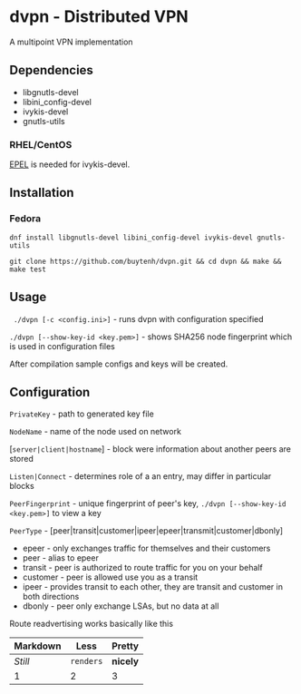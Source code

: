 # dvpn - Distributed VPN
A multipoint VPN implementation

## Dependencies
- libgnutls-devel
- libini_config-devel
- ivykis-devel
- gnutls-utils

### RHEL/CentOS
[EPEL](https://fedoraproject.org/wiki/EPEL) is needed for ivykis-devel.

## Installation

### Fedora
```dnf install libgnutls-devel libini_config-devel ivykis-devel gnutls-utils```

```git clone https://github.com/buytenh/dvpn.git && cd dvpn && make && make test```

## Usage
` ./dvpn [-c <config.ini>]` - runs dvpn with configuration specified

`./dvpn [--show-key-id <key.pem>]` - shows SHA256 node fingerprint which is used in configuration files

After compilation sample configs and keys will be created.

## Configuration
`PrivateKey` - path to generated key file

`NodeName` - name of the node used on network

[`server|client|hostname`] - block were information about another peers are stored

`Listen|Connect` - determines role of a an entry, may differ in particular blocks

`PeerFingerprint` - unique fingerprint of peer's key, `./dvpn [--show-key-id <key.pem>]` to view a key

`PeerType` - [peer|transit|customer|ipeer|epeer|transmit|customer|dbonly]
- epeer - only exchanges traffic for themselves and their customers
- peer - alias to epeer
- transit - peer is authorized to route traffic for you on your behalf
- customer - peer is allowed use you as a transit
- ipeer - provides transit to each other, they are transit and customer in both directions
- dbonly - peer only exchange LSAs, but no data at all

Route readvertising works basically like this

Markdown | Less | Pretty
--- | --- | ---
*Still* | `renders` | **nicely**
1 | 2 | 3
